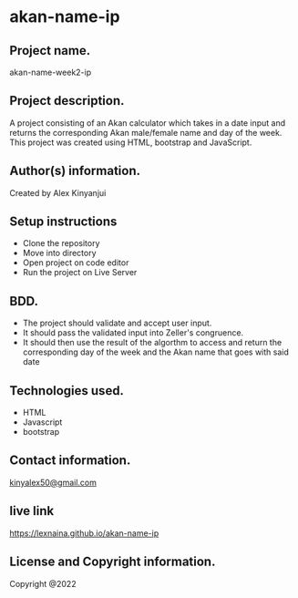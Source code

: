 # akan-name-ip
## Project name.
akan-name-week2-ip

## Project description.
A project consisting of an Akan calculator which takes in a date input and returns the corresponding Akan male/female name and day of the week. This project was created using HTML, bootstrap and JavaScript.

## Author(s) information.
Created by Alex Kinyanjui
## Setup instructions
- Clone the repository
- Move into directory
- Open project on code editor 
- Run the project on Live Server
## BDD.
- The project should validate and accept user input.
- It should pass the validated input into Zeller's congruence.
- It should then use the result of the algorthm to access and return the corresponding day of the week and the Akan name that goes with said date
## Technologies used.
- HTML
- Javascript
- bootstrap
## Contact information.
kinyalex50@gmail.com

## live link

https://lexnaina.github.io/akan-name-ip

## License and Copyright information.

Copyright @2022


